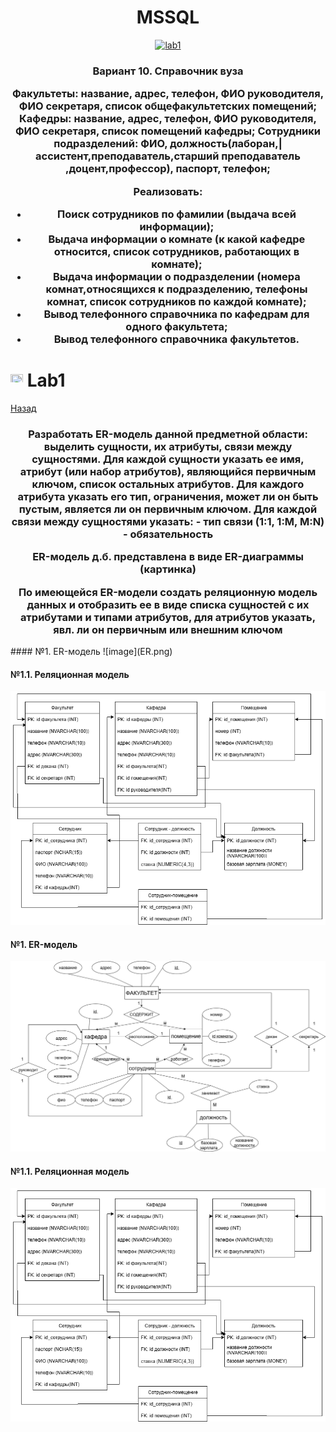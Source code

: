 <h1 name="content" align="center"><a href="">
</a> MSSQL</h1>

<p align="center">
  <a href="#-lab1"><img alt="lab1" src="https://img.shields.io/badge/Lab1-blue"></a> 
</p>
<h3 align="center">
  <a href="#client"></a>
  Вариант 10. Справочник вуза
  
Факультеты: название, адрес, телефон, ФИО руководителя,  ФИО секретаря, список общефакультетских  помещений;
Кафедры: название, адрес, телефон, ФИО руководителя,  ФИО секретаря, список помещений кафедры;
Сотрудники подразделений: ФИО,  должность(лаборан,|ассистент,преподаватель,старший преподаватель ,доцент,профессор),  паспорт, телефон;

Реализовать:
- Поиск сотрудников по фамилии (выдача всей информации);
- Выдача информации о комнате (к какой кафедре относится, список сотрудников, работающих в комнате);
- Выдача информации о подразделении (номера комнат,относящихся к подразделению, телефоны комнат, список сотрудников по каждой комнате);
- Вывод телефонного справочника по кафедрам для одного факультета;
- Вывод телефонного справочника факультетов.

</h3>

# <img src="https://github.com/user-attachments/assets/e080adec-6af7-4bd2-b232-d43cb37024ac" width="20" height="20"/> Lab1
[Назад](#content)
<h3 align="center">
  <a href="#client"></a>
  Разработать ER-модель данной предметной области: выделить сущности, их атрибуты, связи между сущностями. 
Для каждой сущности указать ее имя, атрибут (или набор атрибутов), являющийся первичным ключом, список остальных атрибутов.
Для каждого атрибута указать его тип, ограничения, может ли он быть пустым, является ли он первичным ключом.
Для каждой связи между сущностями указать: 
- тип связи (1:1, 1:M, M:N)
- обязательность

ER-модель д.б. представлена в виде ER-диаграммы (картинка)

По имеющейся ER-модели создать реляционную модель данных и отобразить ее в виде списка сущностей с их атрибутами и типами атрибутов,  для атрибутов указать, явл. ли он первичным или внешним ключом 
</h3>
#### №1. ER-модель
![image](ER.png)

#### №1.1. Реляционная модель
![image](REL.png)
#### №1. ER-модель
![image](/pictures/ER.png)

#### №1.1. Реляционная модель
![image](/pictures/REL.png)
